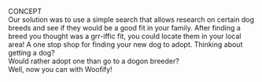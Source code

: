 CONCEPT  
Our solution was to use a simple search that allows research on certain dog breeds and see if they would be a good fit in your family. 
After finding a breed you thought was a grr-iffic fit, you could locate them in your local area! A one stop shop for finding your new dog to adopt.        Thinking about getting a dog?   
Would rather adopt one than go to a dogon breeder?  
Well, now you can with Woofify!
